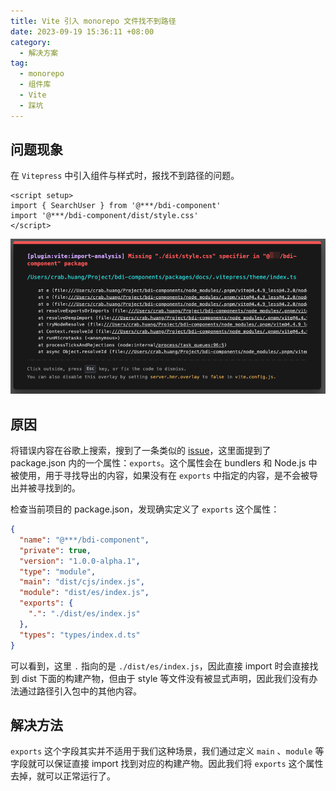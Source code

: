 ```yaml
---
title: Vite 引入 monorepo 文件找不到路径
date: 2023-09-19 15:36:11 +08:00
category:
  - 解决方案
tag:
  - monorepo
  - 组件库
  - Vite
  - 踩坑
---
```


## 问题现象

在 `Vitepress` 中引入组件与样式时，报找不到路径的问题。

```vue
<script setup>
import { SearchUser } from '@***/bdi-component'
import '@***/bdi-component/dist/style.css'
</script>
```

![image-20230919152008988](./img/image-20230919152008988.png)

## 原因

将错误内容在谷歌上搜索，搜到了一条类似的 [issue](https://github.com/vitejs/vite/issues/1505#issuecomment-758824346)，这里面提到了 package.json 内的一个属性：`exports`。这个属性会在 bundlers 和 Node.js 中被使用，用于寻找导出的内容，如果没有在 `exports` 中指定的内容，是不会被导出并被寻找到的。

检查当前项目的 package.json，发现确实定义了 `exports` 这个属性：

```json
{
  "name": "@***/bdi-component",
  "private": true,
  "version": "1.0.0-alpha.1",
  "type": "module",
  "main": "dist/cjs/index.js",
  "module": "dist/es/index.js",
  "exports": {
    ".": "./dist/es/index.js"
  },
  "types": "types/index.d.ts"
}
```

可以看到，这里 `.` 指向的是 `./dist/es/index.js`，因此直接 import 时会直接找到 dist 下面的构建产物，但由于 style 等文件没有被显式声明，因此我们没有办法通过路径引入包中的其他内容。

## 解决方法

`exports` 这个字段其实并不适用于我们这种场景，我们通过定义 `main` 、`module` 等字段就可以保证直接 import 找到对应的构建产物。因此我们将 `exports` 这个属性去掉，就可以正常运行了。
